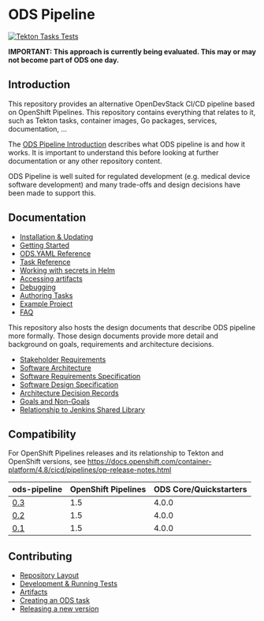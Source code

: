 # ODS Pipeline

[![Tekton Tasks Tests](https://github.com/opendevstack/ods-pipeline/actions/workflows/main.yaml/badge.svg)](https://github.com/opendevstack/ods-pipeline/actions/workflows/main.yaml)

**IMPORTANT: This approach is currently being evaluated. This may or may not become part of ODS one day.**

## Introduction

This repository provides an alternative OpenDevStack CI/CD pipeline based on OpenShift Pipelines. This repository contains everything that relates to it, such as Tekton tasks, container images, Go packages, services, documentation, ...

The [ODS Pipeline Introduction](/docs/introduction.adoc) describes what ODS pipeline is and how it works. It is important to understand this before looking at further documentation or any other repository content.

ODS Pipeline is well suited for regulated development (e.g. medical device software development) and many trade-offs and design decisions have been made to support this.

## Documentation

* [Installation & Updating](/docs/installation.adoc)
* [Getting Started](/docs/getting-started.adoc)
* [ODS.YAML Reference](/docs/ods-configuration.adoc)
* [Task Reference](/docs/tasks)
* [Working with secrets in Helm](/docs/helm-secrets.adoc)
* [Accessing artifacts](/docs/accessing-artifacts.adoc)
* [Debugging](/docs/debugging.adoc)
* [Authoring Tasks](/docs/authoring-tasks.adoc)
* [Example Project](/docs/example-project.adoc)
* [FAQ](https://github.com/opendevstack/ods-pipeline/wiki/FAQ)

This repository also hosts the design documents that describe ODS pipeline more formally. Those design documents provide more detail and background on goals, requirements and architecture decisions.

* [Stakeholder Requirements](/docs/design/stakeholder-requirements.adoc)
* [Software Architecture](/docs/design/software-architecture.adoc)
* [Software Requirements Specification](/docs/design/software-requirements-specification.adoc)
* [Software Design Specification](/docs/design/software-design-specification.adoc)
* [Architecture Decision Records](/docs/adr)
* [Goals and Non-Goals](/docs/design/goals-and-nongoals.adoc)
* [Relationship to Jenkins Shared Library](/docs/design/relationship-shared-library.adoc)

## Compatibility

For OpenShift Pipelines releases and its relationship to Tekton and OpenShift versions, see https://docs.openshift.com/container-platform/4.8/cicd/pipelines/op-release-notes.html

| ods-pipeline | OpenShift Pipelines | ODS Core/Quickstarters |
|---|---|---|
| [0.3](https://github.com/opendevstack/ods-pipeline/releases/tag/v0.3.0) | 1.5 | 4.0.0 |
| [0.2](https://github.com/opendevstack/ods-pipeline/releases/tag/v0.2.0) | 1.5 | 4.0.0 |
| [0.1](https://github.com/opendevstack/ods-pipeline/releases/tag/v0.1.1) | 1.5 | 4.0.0 |

## Contributing

* [Repository Layout](/docs/repository-layout.adoc)
* [Development & Running Tests](/docs/development.adoc)
* [Artifacts](/docs/artifacts.adoc)
* [Creating an ODS task](/docs/creating-an-ods-task.adoc)
* [Releasing a new version](/docs/releasing.adoc)
